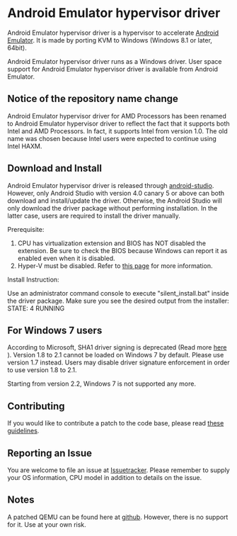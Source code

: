 # Android Emulator hypervisor driver

Android Emulator hypervisor driver is a hypervisor to accelerate
[Android Emulator][android-studio]. It is made by porting KVM to Windows
(Windows 8.1 or later, 64bit).

Android Emulator hypervisor driver runs as a Windows driver. User space
support for Android Emulator hypervisor driver is available from Android
Emulator.

## Notice of the repository name change
Android Emulator hypervisor driver for AMD Processors has been renamed to
Android Emulator hypervisor driver to reflect the fact that it supports both
Intel and AMD Processors. In fact, it supports Intel from version 1.0. The
old name was chosen because Intel users were expected to continue using Intel
HAXM.

## Download and Install
Android Emulator hypervisor driver is released through [android-studio].
However, only Android Studio with version 4.0 canary 5 or above can both
download and install/update the driver. Otherwise, the Android
Studio will only download the driver package without performing installation.
In the latter case, users are required to install the driver manually.


Prerequisite:
1. CPU has virtualization extension and BIOS has NOT disabled the extension. Be
   sure to check the BIOS because Windows can report it as enabled even when it
   is disabled.
2. Hyper-V must be disabled. Refer to [this
   page](https://github.com/google/android-emulator-hypervisor-driver-for-amd-processors/wiki/Is-Hyper-V-really-disabled%3F)
   for more information.

Install Instruction:  
  
Use an administrator command console to execute "silent_install.bat" inside
the driver package. Make sure you see the desired output from the installer:
STATE: 4 RUNNING

## For Windows 7 users
According to Microsoft, SHA1 driver signing is deprecated (Read more
[here](https://docs.microsoft.com/en-us/windows-hardware/drivers/install/deprecation-of-software-publisher-certificates-and-commercial-release-certificates)
). Version 1.8 to 2.1 cannot be loaded on Windows 7 by default. Please
use version 1.7 instead. Users may disable driver signature enforcement in
order to use version 1.8 to 2.1.

Starting from version 2.2, Windows 7 is not supported any more.

## Contributing
If you would like to contribute a patch to the code base, please read
[these guidelines](CONTRIBUTING.md).

## Reporting an Issue
You are welcome to file an issue at [Issuetracker]. Please remember to supply
your OS information, CPU model in addition to details on the issue.

## Notes
A patched QEMU can be found here at [github]. However, there is no support for
it. Use at your own risk.

[android-studio]: https://developer.android.com/studio/index.html
[github]: https://github.com/qemu-gvm/qemu-gvm
[Issuetracker]: https://issuetracker.google.com/issues?q=componentid:192727
